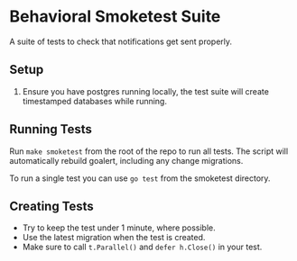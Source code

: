 # Behavioral Smoketest Suite

A suite of tests to check that notifications get sent properly.

## Setup

1. Ensure you have postgres running locally, the test suite will create timestamped databases while running.

## Running Tests

Run `make smoketest` from the root of the repo to run all tests.
The script will automatically rebuild goalert, including any change migrations.

To run a single test you can use `go test` from the smoketest directory.

## Creating Tests

- Try to keep the test under 1 minute, where possible.
- Use the latest migration when the test is created.
- Make sure to call `t.Parallel()` and `defer h.Close()` in your test.
